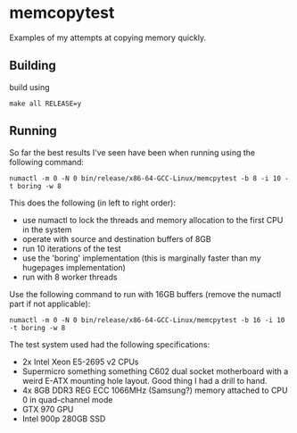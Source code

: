 # memcopytest
Examples of my attempts at copying memory quickly.

## Building
build using

```
make all RELEASE=y
```

## Running
So far the best results I've seen have been when running using the following command:

```
numactl -m 0 -N 0 bin/release/x86-64-GCC-Linux/memcpytest -b 8 -i 10 -t boring -w 8
```

This does the following (in left to right order):
- use numactl to lock the threads and memory allocation to the first CPU in the system
- operate with source and destination buffers of 8GB
- run 10 iterations of the test
- use the 'boring' implementation (this is marginally faster than my hugepages implementation)
- run with 8 worker threads

Use the following command to run with 16GB buffers (remove the numactl part if not applicable):

```
numactl -m 0 -N 0 bin/release/x86-64-GCC-Linux/memcpytest -b 16 -i 10 -t boring -w 8
```

The test system used had the following specifications:
- 2x Intel Xeon E5-2695 v2 CPUs
- Supermicro something something C602 dual socket motherboard with a weird E-ATX mounting hole layout. Good thing I had a drill to hand.
- 4x 8GB DDR3 REG ECC 1066MHz (Samsung?) memory attached to CPU 0 in quad-channel mode
- GTX 970 GPU
- Intel 900p 280GB SSD
